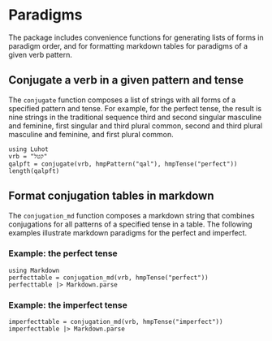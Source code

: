 # Paradigms



The package includes convenience functions for generating lists of forms in paradigm order, and for formatting markdown tables for paradigms of a given verb pattern.

## Conjugate a verb in a given pattern and tense

The `conjugate` function composes a list of strings with all forms of a 
specified pattern and tense.  For example, for the perfect tense, the result is nine strings in the traditional sequence third and second singular masculine and feminine, first singular and third plural common, second and third plural masculine and feminine, and first plural common.

```@example paradigms
using Luhot
vrb = "קטל"
qalpft = conjugate(vrb, hmpPattern("qal"), hmpTense("perfect"))
length(qalpft)
```


## Format conjugation tables in markdown

The `conjugation_md` function composes a markdown string that combines conjugations for all patterns of a specified tense in a table.  The following examples illustrate markdown paradigms for the perfect and imperfect.


### Example: the perfect tense

```@example paradigms
using Markdown
perfecttable = conjugation_md(vrb, hmpTense("perfect"))
perfecttable |> Markdown.parse
```

### Example: the imperfect tense

```@example paradigms
imperfecttable = conjugation_md(vrb, hmpTense("imperfect"))
imperfecttable |> Markdown.parse
```